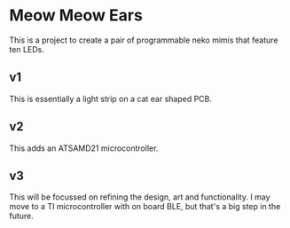 # Meow Meow Ears
This is a project to create a pair of programmable neko mimis that feature ten LEDs.
## v1
This is essentially a light strip on a cat ear shaped PCB.
## v2
This adds an ATSAMD21 microcontroller.
## v3
This will be focussed on refining the design, art and functionality. I may move to a TI microcontroller with on board BLE, but that's a big step in the future.
